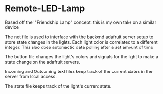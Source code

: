 # Remote-LED-Lamp
Based off the '"Friendship Lamp" concept, this is my own take on a similar device

The net file is used to interface with the backend adafruit server setup to store state changes in the lights. Each light color is correlated to a different integer. This also does automactic data polling after a set amount of time

The button file changes the light's colors and signals for the light to make a state change on the adafruit servers. 

Incoming and Outcoming text files keep track of the current states in the server from local access.

The state file keeps track of the light's current state.

